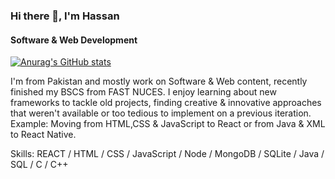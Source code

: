 <!-- - 👋 Hi, I’m @hasanriaz121
- 👀 I’m interested in Android & Web Development
- 🌱 I’m learning Android Development, Machine Learning & Natural Language Processing
<!-- - 💞️ I’m looking to collaborate on ... -->
<!-- - 📫 How to reach me ... -->

<!---
hasanriaz121/hasanriaz121 is a ✨ special ✨ repository because its `README.md` (this file) appears on your GitHub profile.
You can click the Preview link to take a look at your changes. -->

### Hi there 👋, I'm Hassan
#### Software & Web Development

[![Anurag's GitHub stats](https://github-readme-stats.vercel.app/api?username=hasanriaz121)](https://github.com/anuraghazra/github-readme-stats)

I'm from Pakistan and mostly work on Software & Web content, recently finished my BSCS from FAST NUCES. I enjoy learning about new frameworks to tackle old projects, finding creative & innovative approaches that weren't available or too tedious to implement on a previous iteration. Example: Moving from HTML,CSS & JavaScript to React or from Java & XML to React Native.

Skills: REACT / HTML / CSS / JavaScript / Node / MongoDB / SQLite / Java / SQL / C / C++
 




